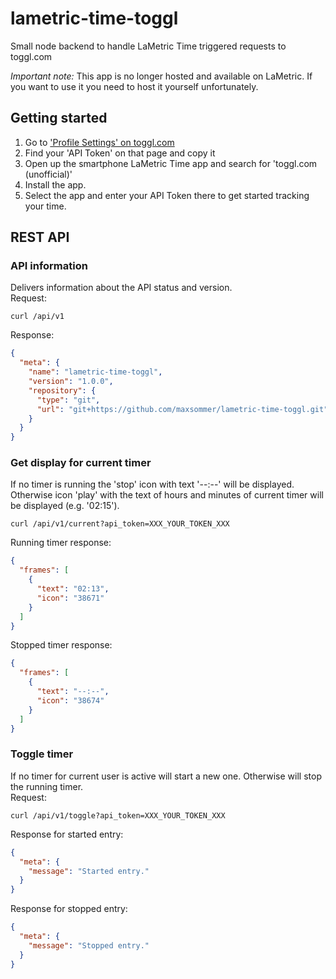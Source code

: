 # lametric-time-toggl

Small node backend to handle LaMetric Time triggered requests to toggl.com

*Important note:* This app is no longer hosted and available on LaMetric. If you want to use it you need to host it yourself unfortunately.

## Getting started

1. Go to ['Profile Settings' on toggl.com](https://toggl.com/app/profile)
2. Find your 'API Token' on that page and copy it
3. Open up the smartphone LaMetric Time app and search for 'toggl.com (unofficial)'
4. Install the app.
5. Select the app and enter your API Token there to get started tracking your time.

## REST API

### API information

Delivers information about the API status and version.  
Request:

```curl
curl /api/v1
```

Response:

```json
{
  "meta": {
    "name": "lametric-time-toggl",
    "version": "1.0.0",
    "repository": {
      "type": "git",
      "url": "git+https://github.com/maxsommer/lametric-time-toggl.git"
    }
  }
}
```

### Get display for current timer

If no timer is running the 'stop' icon with text '--:--' will be displayed.  
Otherwise icon 'play' with the text of hours and minutes of current timer will be displayed (e.g. '02:15').

```curl
curl /api/v1/current?api_token=XXX_YOUR_TOKEN_XXX
```

Running timer response:

```json
{
  "frames": [
    {
      "text": "02:13",
      "icon": "38671"
    }
  ]
}
```

Stopped timer response:

```json
{
  "frames": [
    {
      "text": "--:--",
      "icon": "38674"
    }
  ]
}
```

### Toggle timer

If no timer for current user is active will start a new one. Otherwise will stop the running timer.  
Request:

```curl
curl /api/v1/toggle?api_token=XXX_YOUR_TOKEN_XXX
```

Response for started entry:

```json
{
  "meta": {
    "message": "Started entry."
  }
}
```

Response for stopped entry:

```json
{
  "meta": {
    "message": "Stopped entry."
  }
}
```
